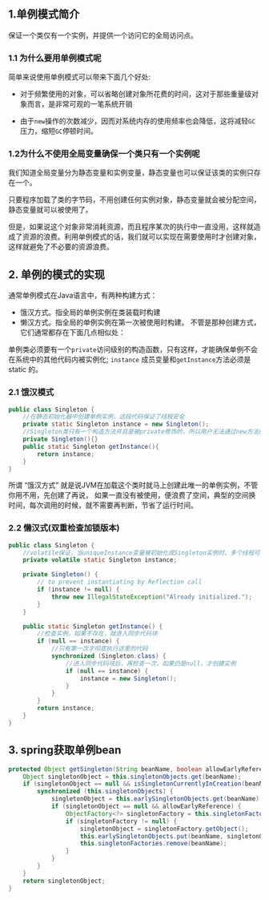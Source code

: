## 1.单例模式简介

保证一个类仅有一个实例，并提供一个访问它的全局访问点。

### 1.1 为什么要用单例模式呢

简单来说使用单例模式可以带来下面几个好处:

- 对于频繁使用的对象，可以省略创建对象所花费的时间，这对于那些重量级对象而言，是非常可观的一笔系统开销

- 由于`new`操作的次数减少，因而对系统内存的使用频率也会降低，这将减轻`GC`压力，缩短`GC`停顿时间。

### 1.2为什么不使用全局变量确保一个类只有一个实例呢

我们知道全局变量分为静态变量和实例变量，静态变量也可以保证该类的实例只存在一个。

只要程序加载了类的字节码，不用创建任何实例对象，静态变量就会被分配空间，静态变量就可以被使用了。

但是，如果说这个对象非常消耗资源，而且程序某次的执行中一直没用，这样就造成了资源的浪费。利用单例模式的话，我们就可以实现在需要使用时才创建对象，这样就避免了不必要的资源浪费。

## 2. 单例的模式的实现

通常单例模式在Java语言中，有两种构建方式：

- 饿汉方式。指全局的单例实例在类装载时构建
- 懒汉方式。指全局的单例实例在第一次被使用时构建。
不管是那种创建方式，它们通常都存在下面几点相似处：

单例类必须要有一个`private`访问级别的构造函数，只有这样，才能确保单例不会在系统中的其他代码内被实例化;
`instance` 成员变量和`getInstance`方法必须是 static 的。

### 2.1 饿汉模式

```java
public class Singleton {
    //在静态初始化器中创建单例实例，这段代码保证了线程安全
    private static Singleton instance = new Singleton();
    //Singleton类只有一个构造方法并且是被private修饰的，所以用户无法通过new方法创建该对象实例
    private Singleton(){}
    public static Singleton getInstance(){
        return instance;
    }
}
```

所谓 “饿汉方式” 就是说JVM在加载这个类时就马上创建此唯一的单例实例，不管你用不用，先创建了再说，
如果一直没有被使用，便浪费了空间，典型的空间换时间，每次调用的时候，就不需要再判断，节省了运行时间。

### 2.2 懒汉式(双重检查加锁版本)

```java
public class Singleton {
    //volatile保证，当uniqueInstance变量被初始化成Singleton实例时，多个线程可以正确处理uniqueInstance变量
    private volatile static Singleton instance;

    private Singleton() {
        // to prevent instantiating by Reflection call
        if (instance != null) {
            throw new IllegalStateException("Already initialized.");
        }
    }

    public static Singleton getInstance() {
        //检查实例，如果不存在，就进入同步代码块
        if (null == instance) {
            //只有第一次才彻底执行这里的代码
            synchronized (Singleton.class) {
                //进入同步代码块后，再检查一次，如果仍是null，才创建实例
                if (null == instance) {
                    instance = new Singleton();
                }
            }
        }
        return instance;
    }
}
```

## 3. spring获取单例bean

```java
protected Object getSingleton(String beanName, boolean allowEarlyReference) {
    Object singletonObject = this.singletonObjects.get(beanName);
    if (singletonObject == null && isSingletonCurrentlyInCreation(beanName)) {
        synchronized (this.singletonObjects) {
            singletonObject = this.earlySingletonObjects.get(beanName);
            if (singletonObject == null && allowEarlyReference) {
                ObjectFactory<?> singletonFactory = this.singletonFactories.get(beanName);
                if (singletonFactory != null) {
                    singletonObject = singletonFactory.getObject();
                    this.earlySingletonObjects.put(beanName, singletonObject);
                    this.singletonFactories.remove(beanName);
                }
            }
        }
    }
    return singletonObject;
}
```
